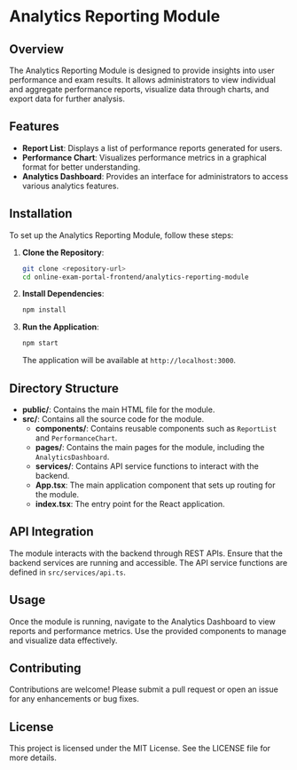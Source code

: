 # Analytics Reporting Module

## Overview
The Analytics Reporting Module is designed to provide insights into user performance and exam results. It allows administrators to view individual and aggregate performance reports, visualize data through charts, and export data for further analysis.

## Features
- **Report List**: Displays a list of performance reports generated for users.
- **Performance Chart**: Visualizes performance metrics in a graphical format for better understanding.
- **Analytics Dashboard**: Provides an interface for administrators to access various analytics features.

## Installation
To set up the Analytics Reporting Module, follow these steps:

1. **Clone the Repository**:
   ```bash
   git clone <repository-url>
   cd online-exam-portal-frontend/analytics-reporting-module
   ```

2. **Install Dependencies**:
   ```bash
   npm install
   ```

3. **Run the Application**:
   ```bash
   npm start
   ```

   The application will be available at `http://localhost:3000`.

## Directory Structure
- **public/**: Contains the main HTML file for the module.
- **src/**: Contains all the source code for the module.
  - **components/**: Contains reusable components such as `ReportList` and `PerformanceChart`.
  - **pages/**: Contains the main pages for the module, including the `AnalyticsDashboard`.
  - **services/**: Contains API service functions to interact with the backend.
  - **App.tsx**: The main application component that sets up routing for the module.
  - **index.tsx**: The entry point for the React application.

## API Integration
The module interacts with the backend through REST APIs. Ensure that the backend services are running and accessible. The API service functions are defined in `src/services/api.ts`.

## Usage
Once the module is running, navigate to the Analytics Dashboard to view reports and performance metrics. Use the provided components to manage and visualize data effectively.

## Contributing
Contributions are welcome! Please submit a pull request or open an issue for any enhancements or bug fixes.

## License
This project is licensed under the MIT License. See the LICENSE file for more details.
